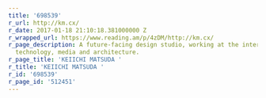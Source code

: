 ```yaml
---
title: '698539'
r_url: http://km.cx/
r_date: 2017-01-18 21:10:18.381000000 Z
r_wrapped_url: https://www.reading.am/p/4zDM/http://km.cx/
r_page_description: A future-facing design studio, working at the intersection of
  technology, media and architecture.
r_page_title: 'KEIICHI MATSUDA '
r_title: 'KEIICHI MATSUDA '
r_id: '698539'
r_page_id: '512451'
---
```


